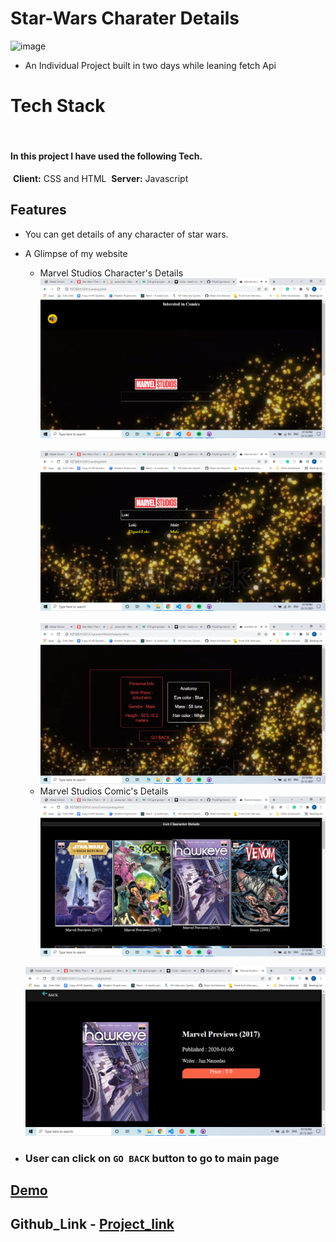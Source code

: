 # Star-Wars Charater Details
![image](https://encrypted-tbn0.gstatic.com/images?q=tbn:ANd9GcT2mhMKWGREO6ZATI94hKsWPUiU4BVrGdklHWOAq9bg8XuYo7dATvHIBAYF1iZruln9vQ&usqp=CAU)
    
- An Individual Project built in two days while leaning fetch Api
​
  
# Tech Stack
​
#### In this project I have used the following Tech.
​
**Client:** CSS and HTML
​
**Server:** Javascript 
## Features
- You can get details of any character of star wars.
- A Glimpse of my website
    -   Marvel Studios Character's Details
   ![Screenshot (140)](https://github.com/Priya31g/marvelcharacter/blob/main/screenshots/Screenshot%20(22).png?raw=true)
​
   ![Screenshot (98)](https://github.com/Priya31g/marvelcharacter/blob/main/screenshots/Screenshot%20(23).png?raw=true)
​
   ![Screenshot (99)](https://github.com/Priya31g/marvelcharacter/blob/main/screenshots/Screenshot%20(24).png?raw=true)
   - Marvel Studios Comic's Details
​   ![Screenshot (99)](https://github.com/Priya31g/marvelcharacter/blob/main/screenshots/Screenshot%20(25).png?raw=true)

    ![Screenshot (99)](https://github.com/Priya31g/marvelcharacter/blob/main/screenshots/Screenshot%20(26).png?raw=true)


- ### User can click on  ```GO BACK```  button to go to main page
  
## [Demo]()


## Github_Link - [Project_link](https://github.com/Priya31g/marvelcharacter.git)
